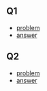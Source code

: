 ## Q1
* [problem](http://web.mit.edu/18.06/www/Spring02/probsets/ps2.pdf)
* [answer](http://web.mit.edu/18.06/www/Spring02/probsets/ps2sol.pdf)
## Q2
* [problem](http://web.mit.edu/18.06/www/Spring02/probsets/ps2.pdf)
* [answer](http://web.mit.edu/18.06/www/Spring02/probsets/ps2sol.pdf)

